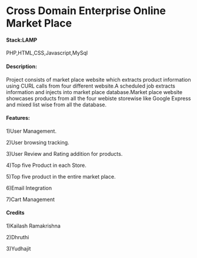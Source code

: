# Cross Domain Enterprise Online Market Place

#### Stack:LAMP
PHP,HTML,CSS,Javascript,MySql

#### Description:
Project consists of market place website which extracts product information using CURL calls from four different website.A scheduled job extracts information and injects into market place database.Market place website showcases products from all the four webiste storewise like Google Express and mixed list wise from all the database.

#### Features:
1)User Management.

2)User browsing tracking.

3)User Review and Rating addition for products.

4)Top five Product in each Store.

5)Top five product in the entire market place.

6)Email Integration

7)Cart Management

#### Credits
1)Kailash Ramakrishna

2)Dhruthi

3)Yudhajit

